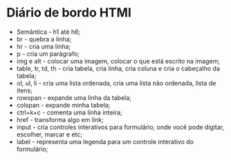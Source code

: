 # Diário de bordo HTMl

* Semântica - h1 até h6;
* br - quebra a linha;
* hr - cria uma linha;
* p - cria um parágrafo;
* img e alt - colocar uma imagem, colocar o que está escrito na imagem;
* table, tr, td, th - cria tabela, cria linha, cria coluna e cria o cabeçalho da tabela;
* ol, ul, li - cria uma lista ordenada, cria uma lista não ordenada, lista de itens;
* rowspan - expande uma linha da tabela;
* colspan - expande minha tabela;
* ctrl+k+c - comenta uma linha inteira;
* href - transforma algo em link;
* input - cria controles interativos para formulário, onde você pode digitar, escolher, marcar e etc;
* label - representa uma legenda para um controle interativo do formulário;
